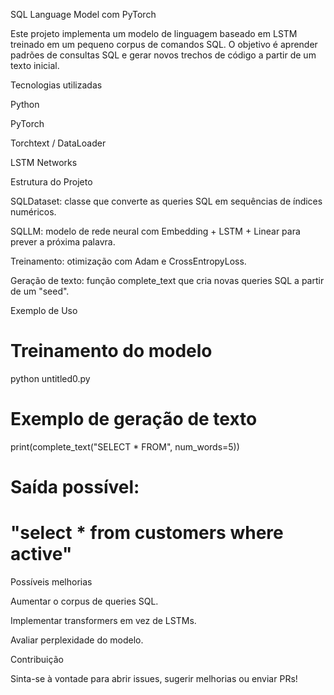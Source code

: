  SQL Language Model com PyTorch

Este projeto implementa um modelo de linguagem baseado em LSTM treinado em um pequeno corpus de comandos SQL.
O objetivo é aprender padrões de consultas SQL e gerar novos trechos de código a partir de um texto inicial.

 Tecnologias utilizadas

Python

PyTorch

Torchtext / DataLoader

LSTM Networks

 Estrutura do Projeto

SQLDataset: classe que converte as queries SQL em sequências de índices numéricos.

SQLLM: modelo de rede neural com Embedding + LSTM + Linear para prever a próxima palavra.

Treinamento: otimização com Adam e CrossEntropyLoss.

Geração de texto: função complete_text que cria novas queries SQL a partir de um "seed".

 Exemplo de Uso
# Treinamento do modelo
python untitled0.py

# Exemplo de geração de texto
print(complete_text("SELECT * FROM", num_words=5))
# Saída possível:
# "select * from customers where active"

 Possíveis melhorias

Aumentar o corpus de queries SQL.

Implementar transformers em vez de LSTMs.

Avaliar perplexidade do modelo.

 Contribuição

Sinta-se à vontade para abrir issues, sugerir melhorias ou enviar PRs!
